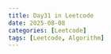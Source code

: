 ```yaml
---
title: Day31 in Leetcode
date: 2025-08-08
categories: [Leetcode]
tags: [Leetcode, Algorithm]
---
```


